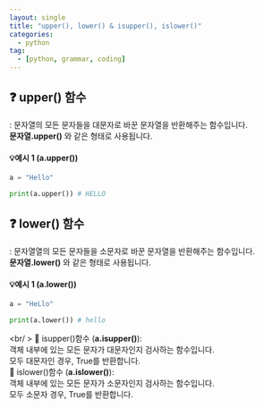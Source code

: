 ```yaml
---
layout: single
title: "upper(), lower() & isupper(), islower()"
categories: 
  - python
tag:
  - [python, grammar, coding]
--- 
```

## ❓ upper() 함수
: 문자열의 모든 문자들을 대문자로 바꾼 문자열을 반환해주는 함수입니다.
<br />
**문자열.upper()** 와 같은 형태로 사용됩니다. 
<br />
#### 💡예시 1 (a.upper())  
```python  
a = "Hello"

print(a.upper()) # HELLO
```
## ❓ lower() 함수
: 문자열열의 모든 문자들을 소문자로 바꾼 문자열을 반환해주는 함수입니다.
<br />
**문자열.lower()** 와 같은 형태로 사용됩니다. 
<br />
#### 💡예시 1 (a.lower())  
```python  
a = "HeLlo"

print(a.lower()) # hello
```
<br/ >
📝 isupper()함수 (**a.isupper()**):  
객체 내부에 있는 모든 문자가 대문자인지 검사하는 함수입니다.  
모두 대문자인 경우, True를 반환합니다.
<br />
📝 islower()함수 (**a.islower()**):    
객체 내부에 있는 모든 문자가 소문자인지 검사하는 함수입니다.  
모두 소문자 경우, True를 반환합니다.
